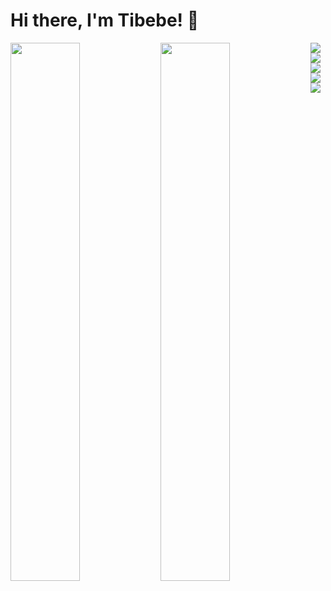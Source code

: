 # Hi there, I'm Tibebe! 👋

<img align='left' width="47%" src="https://github-readme-stats.vercel.app/api?username=tib-source&show_icons=true&theme=default" /> 
<img align='left' width="47%" src="https://github-readme-stats.vercel.app/api/top-langs/?username=tib-source&layout=compact" /> 

<img align='left' src="https://img.shields.io/badge/django-%23092E20.svg?style=for-the-badge&logo=django&logoColor=white" /> 
<img align='left' src="https://img.shields.io/badge/react-%2320232a.svg?style=for-the-badge&logo=react&logoColor=%2361DAFB" /> 
<img align='left' src="https://img.shields.io/badge/styled--components-DB7093?style=for-the-badge&logo=styled-components&logoColor=white" /> 
<img align='left' src="https://img.shields.io/badge/redux-%23593d88.svg?style=for-the-badge&logo=redux&logoColor=white" /> 
<img align='left' src="https://img.shields.io/badge/DJANGO-REST-ff1709?style=for-the-badge&logo=django&logoColor=white&color=ff1709&labelColor=gray" /> 

<!--
**tib-source/tib-source** is a ✨ _special_ ✨ repository because its `README.md` (this file) appears on your GitHub profile.

Here are some ideas to get you started:

- 🔭 I’m currently working on ...
- 🌱 I’m currently learning ...
- 👯 I’m looking to collaborate on ...
- 🤔 I’m looking for help with ...
- 💬 Ask me about ...
- 📫 How to reach me: ...
- 😄 Pronouns: ...
- ⚡ Fun fact: ...
-->
